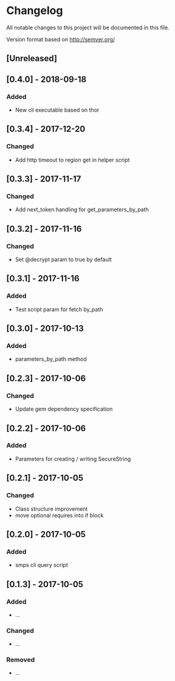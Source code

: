 # Changelog
All notable changes to this project will be documented in this file.

Version format based on http://semver.org/

## [Unreleased]

## [0.4.0] - 2018-09-18
### Added
- New cli executable based on thor

## [0.3.4] - 2017-12-20
### Changed
- Add http timeout to region get in helper script

## [0.3.3] - 2017-11-17
### Changed
- Add next_token handling for get_parameters_by_path

## [0.3.2] - 2017-11-16
### Changed
- Set \@decrypt param to true by default

## [0.3.1] - 2017-11-16
### Added
- Test script param for fetch by_path

## [0.3.0] - 2017-10-13
### Added
- parameters_by_path method

## [0.2.3] - 2017-10-06
### Changed
- Update gem dependency specification

## [0.2.2] - 2017-10-06
### Added
- Parameters for creating / writing SecureString

## [0.2.1] - 2017-10-05
### Changed
- Class structure improvement
- move optional requires into if block

## [0.2.0] - 2017-10-05
### Added
- smps cli query script

## [0.1.3] - 2017-10-05
### Added
- ...

### Changed
- ...

### Removed
- ...
